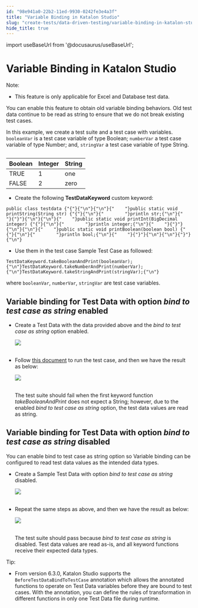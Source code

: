 ```yaml
---
id: "98e941a0-22b2-11ed-9930-0242fe3e4a3f"
title: "Variable Binding in Katalon Studio"
slug: "create-tests/data-driven-testing/variable-binding-in-katalon-studio"
hide_title: true
---
```

import useBaseUrl from '@docusaurus/useBaseUrl';


# <a id="id" class="anchor_top_offset"/><a id="ariaid-title1" class="anchor_top_offset"/>Variable Binding in <span xmlns="http://www.w3.org/1999/xhtml" className="ph">Katalon Studio</span> 

<div xmlns="http://www.w3.org/1999/xhtml" className="note note note_note"><span className="note__title">Note:</span> <ul className="ul"><li className="li">This feature is only applicable for Excel and Database test data.</li></ul></div>
<p xmlns="http://www.w3.org/1999/xhtml" className="p">You can enable this feature to obtain old variable binding behaviors. Old test data continue to be read as string to ensure that we do not break existing test cases.</p> 
<p xmlns="http://www.w3.org/1999/xhtml" className="p">In this example, we create a test suite and a test case with variables. <code className="ph codeph">booleanVar</code> is a test case variable of type Boolean; <code className="ph codeph">numberVar</code> a test case variable of type Number; and, <code className="ph codeph">stringVar</code> a test case variable of type String.</p> 
<table xmlns="http://www.w3.org/1999/xhtml" className="table anchor_top_offset" id="id__dc8c37cd-bfc1-4d00-81ac-79dd4feb101c"><caption /><thead className="thead"><tr className><th className="entry anchor_top_offset" id="id__dc8c37cd-bfc1-4d00-81ac-79dd4feb101c__entry__1">Boolean</th><th className="entry anchor_top_offset" id="id__dc8c37cd-bfc1-4d00-81ac-79dd4feb101c__entry__2">Integer</th><th className="entry anchor_top_offset" id="id__dc8c37cd-bfc1-4d00-81ac-79dd4feb101c__entry__3">String</th></tr></thead><tbody className="tbody"><tr className><td className="entry" headers="id__dc8c37cd-bfc1-4d00-81ac-79dd4feb101c__entry__1 id__dc8c37cd-bfc1-4d00-81ac-79dd4feb101c__entry__2 id__dc8c37cd-bfc1-4d00-81ac-79dd4feb101c__entry__3 ">TRUE</td><td className="entry" headers="id__dc8c37cd-bfc1-4d00-81ac-79dd4feb101c__entry__1 id__dc8c37cd-bfc1-4d00-81ac-79dd4feb101c__entry__2 id__dc8c37cd-bfc1-4d00-81ac-79dd4feb101c__entry__3 ">1</td><td className="entry" headers="id__dc8c37cd-bfc1-4d00-81ac-79dd4feb101c__entry__1 id__dc8c37cd-bfc1-4d00-81ac-79dd4feb101c__entry__2 id__dc8c37cd-bfc1-4d00-81ac-79dd4feb101c__entry__3 ">one</td></tr><tr className><td className="entry" headers="id__dc8c37cd-bfc1-4d00-81ac-79dd4feb101c__entry__1 id__dc8c37cd-bfc1-4d00-81ac-79dd4feb101c__entry__2 id__dc8c37cd-bfc1-4d00-81ac-79dd4feb101c__entry__3 ">FALSE</td><td className="entry" headers="id__dc8c37cd-bfc1-4d00-81ac-79dd4feb101c__entry__1 id__dc8c37cd-bfc1-4d00-81ac-79dd4feb101c__entry__2 id__dc8c37cd-bfc1-4d00-81ac-79dd4feb101c__entry__3 ">2</td><td className="entry" headers="id__dc8c37cd-bfc1-4d00-81ac-79dd4feb101c__entry__1 id__dc8c37cd-bfc1-4d00-81ac-79dd4feb101c__entry__2 id__dc8c37cd-bfc1-4d00-81ac-79dd4feb101c__entry__3 ">zero</td></tr></tbody></table> 
<ul xmlns="http://www.w3.org/1999/xhtml" className="ul"><li className="li">Create the following <strong className="ph b">TestDataKeyword</strong> custom keyword:</li></ul> 
<pre xmlns="http://www.w3.org/1999/xhtml" className="pre codeblock"><code>public class testdata {"{"}{"\n"}{"\n"}{"    "}public static void printString(String str) {"{"}{"\n"}{"        "}println str;{"\n"}{"    "}{"}"}{"\n"}{"\n"}{"    "}public static void printInt(BigDecimal integer) {"{"}{"\n"}{"        "}println integer;{"\n"}{"    "}{"}"}{"\n"}{"\n"}{"    "}public static void printBoolean(boolean bool) {"{"}{"\n"}{"        "}println bool;{"\n"}{"    "}{"}"}{"\n"}{"\n"}{"}"}{"\n"}</code></pre> 
<ul xmlns="http://www.w3.org/1999/xhtml" className="ul"><li className="li">Use them in the test case Sample Test Case as followed:</li></ul> 
<pre xmlns="http://www.w3.org/1999/xhtml" className="pre codeblock"><code>TestDataKeyword.takeBooleanAndPrint(booleanVar);{"\n"}TestDataKeyword.takeNumberAndPrint(numberVar);{"\n"}TestDataKeyword.takeStringAndPrint(stringVar);{"\n"}</code></pre> 
<p xmlns="http://www.w3.org/1999/xhtml" className="p">where <code className="ph codeph">booleanVar</code>, <code className="ph codeph">numberVar</code>, <code className="ph codeph">stringVar</code> are test case variables.</p> 

## <a id="id_1" class="anchor_top_offset"/>Variable binding for Test Data with option <em xmlns="http://www.w3.org/1999/xhtml" className="ph i">bind to test   case as string</em>  enabled

<ul xmlns="http://www.w3.org/1999/xhtml" className="ul"><li className="li">     <p className="p">Create a Test Data with the data provided above and the <em className="ph i">bind         to test case as string</em> option enabled.</p>     <p className="p">       <img className="image" src={useBaseUrl("https://github.com/katalon-studio/docs-images/raw/master/katalon-studio/docs/bind-as-string/option-enabled.png")} /><br /><br />     </p>   </li><li className="li">     <p className="p">Follow <a className="xref" href="/docs/create-tests/data-driven-testing/data-driven-testing-at-the-test-suite-level">this         document</a> to run the test case, and then we  have the result       as below:</p>     <p className="p">       <img className="image" src={useBaseUrl("https://github.com/katalon-studio/docs-images/raw/master/katalon-studio/docs/bind-as-string/2-failed.png")} /><br /><br />     </p>     <p className="p">The test suite should fail when the first keyword function       <em className="ph i">takeBooleanAndPrint</em> does not expect a String; however, due       to the enabled <em className="ph i">bind to test case as string</em> option, the       test data values are read as string.</p>   </li></ul> 

## <a id="id_2" class="anchor_top_offset"/>Variable binding for Test Data with option <em xmlns="http://www.w3.org/1999/xhtml" className="ph i">bind to test case as string</em>  disabled

<p xmlns="http://www.w3.org/1999/xhtml" className="p">You can enable bind to test case as string option so Variable binding can be configured to read test data values as the intended data types.</p> 
<ul xmlns="http://www.w3.org/1999/xhtml" className="ul"><li className="li"><p className="p">Create a Sample Test Data with option <em className="ph i">bind to test case as string</em> disabled.</p><p className="p"><img className="image" src={useBaseUrl("https://github.com/katalon-studio/docs-images/raw/master/katalon-studio/docs/bind-as-string/option-disabled.png")} /><br /><br /></p></li><li className="li"><p className="p">Repeat the same steps as above, and then we have the result as below:</p><p className="p"><img className="image" src={useBaseUrl("https://github.com/katalon-studio/docs-images/raw/master/katalon-studio/docs/bind-as-string/4-passed.png")} /><br /><br /></p><p className="p">The test suite should pass because <em className="ph i">bind to test case as string</em> is disabled. Test data values are read as-is, and all keyword functions receive their expected data types.</p></li></ul> 
<div xmlns="http://www.w3.org/1999/xhtml" className="note tip note_tip"><span className="note__title">Tip:</span> <ul className="ul"><li className="li">From version 6.3.0, <span className="ph">Katalon Studio</span> supports the <code className="ph codeph">BeforeTestDataBindToTestCase</code> annotation which allows the annotated functions to operate on Test Data variables before they are bound to test cases. With the annotation, you can define the rules of transformation in different functions in only one Test Data file during runtime. </li></ul></div>
